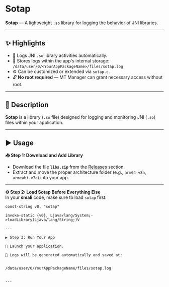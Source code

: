 # Sotap

**Sotap** — A lightweight `.so` library for logging the behavior of JNI libraries.

---

## ✨ Highlights
- 📝 Logs JNI `.so` library activities automatically.
- 📂 Stores logs within the app's internal storage:  
  `/data/user/0/<YourAppPackageName>/files/sotap.log`
- ⚙️ Can be customized or extended via `sotap.c`.
- 🔓 **No root required** — MT Manager can grant necessary access without root.

---

## 📄 Description
**Sotap** is a library (`.so` file) designed for logging and monitoring JNI (`.so`) files within your application.

---

## ▶️ Usage

**📥 Step 1: Download and Add Library**  
- Download the file **`libs.zip`** from the [Releases](../../releases) section.  
- Extract and move the proper architecture folder (e.g., `arm64-v8a`, `armeabi-v7a`) into your app.  

---

**⚙️ Step 2: Load Sotap Before Everything Else**  
In your **smali** code, make sure to load `sotap` first:  

```smali
const-string v0, "sotap"

invoke-static {v0}, Ljava/lang/System;->loadLibrary(Ljava/lang/String;)V

---

▶️ Step 3: Run Your App

🚀 Launch your application.

📝 Logs will be generated automatically and saved at:


/data/user/0/YourAppPackageName/files/sotap.log


---
